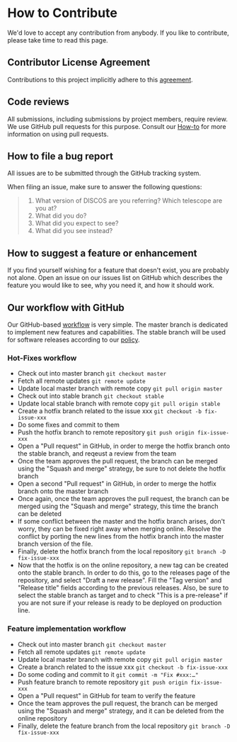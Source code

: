 # How to Contribute

We'd love to accept any contribution from anybody. If you like to contribute, please take time to read this page.

## Contributor License Agreement

Contributions to this project implicitly adhere to this [agreement](https://discos.readthedocs.io/en/latest/license.html).

## Code reviews

All submissions, including submissions by project members, require review. We use GitHub pull requests for this purpose. Consult our [How-to](https://discos.readthedocs.io/en/latest/developer/howto/github/branch_and_merge.html#generating-a-pull-request) for more information on using pull requests.

## How to file a bug report

All issues are to be submitted through the GitHub tracking system.

When filing an issue, make sure to answer the following questions:

> 1. What version of DISCOS are you referring? Which telescope are you at?
> 2. What did you do?
> 3. What did you expect to see?
> 4. What did you see instead?

## How to suggest a feature or enhancement

If you find yourself wishing for a feature that doesn't exist, you are probably not alone. Open an issue on our issues list on GitHub which describes the feature you would like to see, why you need it, and how it should work.

## Our workflow with GitHub

Our GitHub-based [workflow](https://discos.readthedocs.io/en/latest/developer/howto/github/index.html)  is very simple. The master branch is dedicated to implement new features and capabilities. The stable branch will be used for software releases according to our [policy](https://discos.readthedocs.io/en/latest/developer/releasing.html).

### Hot-Fixes workflow

- Check out into master branch
`git checkout master`
- Fetch all remote updates
`git remote update`
- Update local master branch with remote copy
`git pull origin master`
- Check out into stable branch
`git checkout stable`
- Update local stable branch with remote copy
`git pull origin stable`
- Create a hotfix branch related to the issue xxx
`git checkout -b fix-issue-xxx`
- Do some fixes and commit to them
- Push the hotfix branch to remote repository
`git push origin fix-issue-xxx`
- Open a "Pull request" in GitHub, in order to merge the hotfix branch onto the stable branch, and reqeust a review from the team
- Once the team approves the pull request, the branch can be merged using the "Squash and merge" strategy, be sure to not delete the hotfix branch
- Open a second "Pull request" in GitHub, in order to merge the hotfix branch onto the master branch
- Once again, once the team approves the pull request, the branch can be merged using the "Squash and merge" strategy, this time the branch can be deleted
- If some conflict between the master and the hotfix branch arises, don't worry, they can be fixed right away when merging online. Resolve the conflict by porting the new lines from the hotfix branch into the master branch version of the file.
- Finally, delete the hotfix branch from the local repository
`git branch -D fix-issue-xxx`
- Now that the hotfix is on the online repository, a new tag can be created onto the stable branch. In order to do this, go to the releases page of the repository, and select "Draft a new release". Fill the "Tag version" and "Release title" fields according to the previous releases. Also, be sure to select the stable branch as target and to check "This is a pre-release" if you are not sure if your release is ready to be deployed on production line.

### Feature implementation workflow

- Check out into master branch
`git checkout master`
- Fetch all remote updates
`git remote update`
- Update local master branch with remote copy
`git pull origin master`
- Create a branch related to the issue xxx
`git checkout -b fix-issue-xxx`
- Do some coding and commit to it
`git commit -m "Fix #xxx:…"`
- Push feature branch to remote repository
`git push origin fix-issue-xxx`
- Open a "Pull request" in GitHub for team to verify the feature
- Once the team approves the pull request, the branch can be merged using the "Squash and merge" strategy, and it can be deleted from the online repository
- Finally, delete the feature branch from the local repository
`git branch -D fix-issue-xxx`

